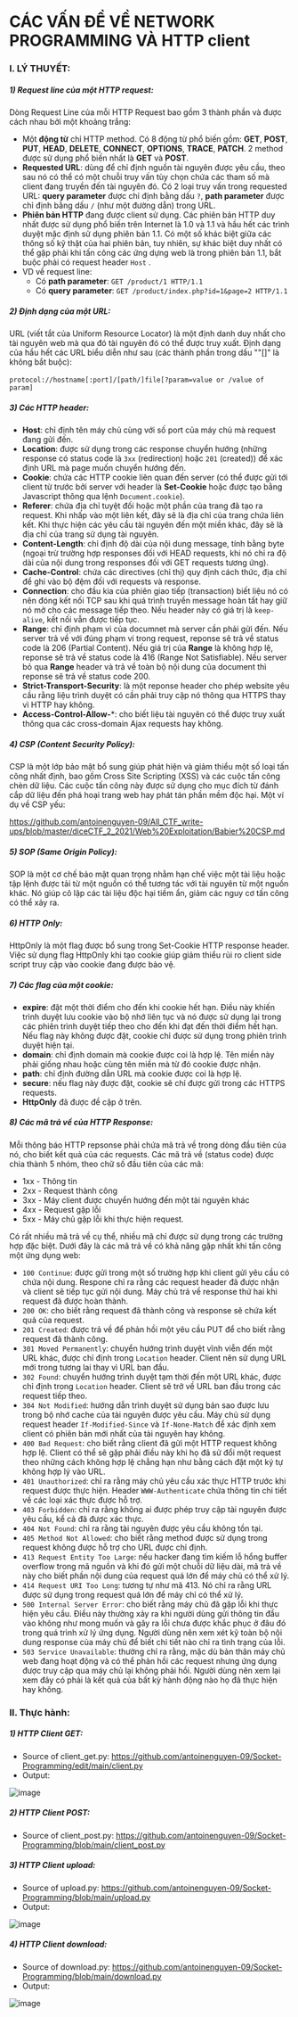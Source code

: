 # CÁC VẤN ĐỀ VỀ NETWORK PROGRAMMING VÀ HTTP client

### I. LÝ THUYẾT:

##### 1) Request line của một HTTP request:

Dòng Request Line của mỗi HTTP Request bao gồm 3 thành phần và được cách nhau bởi một khoảng trắng:

- Một **động từ** chỉ HTTP method. Có 8 động từ phổ biến gồm: **GET**, **POST**, **PUT**, **HEAD**, **DELETE**, **CONNECT**,  **OPTIONS**, **TRACE**, **PATCH**. 2 method được sử dụng phổ biến nhất là **GET** và **POST**.
- **Requested URL**: dùng để chỉ định nguồn tài nguyên được yêu cầu, theo sau nó có thể có một chuỗi truy vấn tùy chọn chứa các tham số mà client đang truyền đến tài nguyên đó. Có 2 loại truy vấn trong requested URL: **query parameter** được chỉ định bằng dấu `?`, **path parameter** được chỉ định bằng dấu `/` (như một đường dẫn) trong URL.
- **Phiên bản HTTP** đang được client sử dụng. Các phiên bản HTTP duy nhất được sử dụng phổ biến trên Internet là 1.0 và 1.1 và hầu hết các trình duyệt mặc định sử dụng phiên bản 1.1. Có một số khác biệt giữa các thông số kỹ thật của hai phiên bản, tuy nhiên, sự khác biệt duy nhất có thể gặp phải khi tấn công các ứng dựng web là trong phiên bản 1.1, bắt buộc phải có request header `Host` .
- VD về request line: 
  - Có **path parameter**: `GET /product/1 HTTP/1.1`
  - Có **query parameter**: `GET /product/index.php?id=1&page=2 HTTP/1.1 `

##### 2) Định dạng của một URL:

URL (viết tắt của Uniform Resource Locator) là một định danh duy nhất cho tài nguyên web mà qua đó tài nguyên đó có thể được truy xuất. Định dạng của hầu hết các URL biểu diễn như sau (các thành phần trong dấu ""[]" là không bắt buộc):

​                      `protocol://hostname[:port]/[path/]file[?param=value or /value of param]`

##### 3) Các HTTP header:

- **Host**: chỉ định tên máy chủ cùng với số port của máy chủ mà request đang gửi đến.
- **Location**: được sử dụng trong các response chuyển hướng (những response có status code là `3xx` (redirection) hoặc `201` (created)) để xác định URL mà page muốn chuyển hướng đến.
- **Cookie**: chứa các HTTP cookie liên quan đến server (có thể được gửi tới client từ trước bởi server với header là **Set-Cookie** hoặc được tạo bằng Javascript thông qua lệnh `Document.cookie`).
- **Referer**:  chứa địa chỉ tuyệt đối hoặc một phần của trang đã tạo ra request. Khi nhấp vào một liên kết, đây sẽ là địa chỉ của trang chứa liên kết. Khi thực hiện các yêu cầu tài nguyên đến một miền khác, đây sẽ là địa chỉ của trang sử dụng tài nguyên. 
- **Content-Length**: chỉ định độ dài của nội dung message, tính bằng byte (ngoại trừ trường hợp responses đối với HEAD requests, khi nó chỉ ra độ dài của nội dung trong responses đối với GET requests tương ứng).
- **Cache-Control**: chứa các directives (chỉ thị) quy định cách thức, địa chỉ để ghi vào bộ đệm đối với requests và response.
- **Connection**: cho đầu kia của phiên giao tiếp (transaction) biết liệu nó có nên đóng kết nối TCP sau khi quá trình truyền message hoàn tất hay giữ nó mở cho các message tiếp theo. Nếu header này có giá trị là `keep-alive`, kết nối vẫn được tiếp tục.
- **Range**: chỉ định phạm vi của documnet mà server cần phải gửi đến. Nếu server trả về với đúng phạm vi trong request, reponse sẽ trả về status code là 206 (Partial Content). Nếu giá trị của **Range** là không hợp lệ, reponse sẽ trả về status code là 416 (Range Not Satisfiable). Nếu server bỏ qua **Range** header và trả về toàn bộ nội dung của document thì reponse sẽ trả về status code 200.
- **Strict-Transport-Security**: là một reponse header cho phép website yêu cầu rằng liệu trình duyệt có cần phải truy cập nó thông qua HTTPS thay vì HTTP hay không.
- **Access-Control-Allow-***: cho biết liệu tài nguyên có thể được truy xuất thông qua các cross-domain Ajax requests hay không.

##### 4) CSP (Content Security Policy):

CSP là một lớp bảo mật bổ sung giúp phát hiện và giảm thiểu một số loại tấn công nhất định, bao gồm Cross Site Scripting (XSS) và các cuộc tấn công chèn dữ liệu. Các cuộc tấn công này được sử dụng cho mục đích từ đánh cắp dữ liệu đến phá hoại trang web hay phát tán phần mềm độc hại. Một ví dụ về CSP yếu: 

https://github.com/antoinenguyen-09/All_CTF_write-ups/blob/master/diceCTF_2_2021/Web%20Exploitation/Babier%20CSP.md

##### 5)  SOP (Same Origin Policy):

SOP là một cơ chế bảo mật quan trọng nhằm hạn chế việc một tài liệu hoặc tập lệnh được tải từ một nguồn có thể tương tác với tài nguyên từ một nguồn khác. Nó giúp cô lập các tài liệu độc hại tiềm ẩn, giảm các nguy cơ tấn công có thể xảy ra.

##### 6) HTTP Only:

HttpOnly là một flag được bổ sung trong Set-Cookie HTTP response header. Việc sử dụng flag HttpOnly khi tạo cookie giúp giảm thiểu rủi ro client side script truy cập vào cookie đang được bảo vệ.

##### 7) Các flag của một cookie:

* **expire**: đặt một thời điểm cho đến khi cookie hết hạn. Điều này khiến trình duyệt lưu cookie vào bộ nhớ liên tục và nó được sử dụng lại trong các phiên trình duyệt tiếp theo cho đến khi đạt đến thời điểm hết hạn. Nếu flag này không được đặt, cookie chỉ được sử dụng trong phiên trình duyệt hiện tại.
* **domain**: chỉ định domain mà cookie được coi là hợp lệ. Tên miền này phải giống nhau hoặc cùng tên miền mà từ đó cookie được nhận.
* **path**: chỉ định đường dẫn URL mà cookie được coi là hợp lệ.
* **secure**: nếu flag này được đặt, cookie sẽ chỉ được gửi trong các HTTPS requests.
* **HttpOnly** đã được đề cập ở trên.

##### 8) Các mã trả về của HTTP Response:

<p>Mỗi thông báo HTTP repsonse phải chứa mã trả về trong dòng đầu tiên của nó, cho biết kết quả của các requests. Các mã trả về (status code) được chia thành 5 nhóm, theo chữ số đầu tiên của các mã:</p>

- 1xx - Thông tin
- 2xx - Request thành công
- 3xx - Máy client được chuyển hướng đến một tài nguyên khác
- 4xx - Request gặp lỗi
- 5xx - Máy chủ gặp lỗi khi thực hiện request.

<p>Có rất nhiều mã trả về cụ thể, nhiều mã chỉ được sử dụng trong các trường hợp đặc biệt. Dưới đây là các mã trả về có khả năng gặp nhất khi tấn công một ứng dụng web:</p>

* `100 Continue`: được gửi trong một số trường hợp khi client gửi yêu cầu có chứa nội dung. Respone chỉ ra rằng các request header đã được nhận và client sẽ tiếp tục gửi nội dung. Máy chủ trả về response thứ hai khi request đã được hoàn thành.
* `200 OK`: cho biết rằng request đã thành công và response sẽ chứa kết quả của request.
* `201 Created`: được trả về để phản hồi một yêu cầu PUT để cho biết rằng request đã thành công.
* `301 Moved Permanently`: chuyển hướng trình duyệt vĩnh viễn đến một URL khác, được chỉ định trong `Location` header. Client nên sử dụng URL mới trong tương lai thay vì URL ban đầu.
* `302 Found`: chuyển hướng trình duyệt tạm thời đến một URL khác, được chỉ định trong `Location` header. Client sẽ trở về URL ban đầu trong các request tiếp theo.
* `304 Not Modified`: hướng dẫn trình duyệt sử dụng bản sao được lưu trong bộ nhớ cache của tài nguyên được yêu cầu. Máy chủ sử dụng request header `If-Modified-Since` và `If-None-Match` để xác định xem client có phiên bản mới nhất của tài nguyên hay không.
* `400 Bad Request`: cho biết rằng client đã gửi một HTTP request không hợp lệ. Client có thể sẽ gặp phải điều này khi họ đã sử đổi một request theo những cách không hợp lệ chẳng hạn như bằng cách đặt một ký tự không hợp lý vào URL.
* `401 Unauthorized`: chỉ ra rằng máy chủ yêu cầu xác thực HTTP trước khi request được thực hiện. Header `WWW-Authenticate` chứa thông tin chi tiết về các loại xác thực được hỗ trợ.
* `403 Forbidden`: chỉ ra rằng không ai được phép truy cập tài nguyên được yêu cầu, kể cả đã được xác thực.
* `404 Not Found`: chỉ ra rằng tài nguyên được yêu cầu không tồn tại.
* `405 Method Not Allowed`: cho biết rằng method được sử dụng trong request không được hỗ trợ cho URL được chỉ định.
* `413 Request Entity Too Large`: nếu hacker đang tìm kiếm lỗ hổng buffer overflow trong mã nguồn và khi đó gửi một chuỗi dữ liệu dài, mã trả về này cho biết phần nội dung của request quá lớn để máy chủ có thể xử lý.
* `414 Request URI Too Long`: tương tự như mã 413. Nó chỉ ra rằng URL được sử dụng trong request quá lớn để máy chỉ có thể xử lý.
* `500 Internal Server Error`: cho biết rằng máy chủ đã gặp lỗi khi thực hiện yêu cầu. Điều này thường xảy ra khi người dùng gửi thông tin đầu vào không như mong muốn và gây ra lỗi chưa được khắc phục ở đâu đó trong quá trình xử lý ứng dụng. Người dùng nên xem xét kỹ toàn bộ nội dung response của máy chủ để biết chi tiết nào chỉ ra tình trạng của lỗi.
* `503 Service Unavailable`: thường chỉ ra rằng, mặc dù bản thân máy chủ web đang hoạt động và có thể phản hồi các request nhưng ứng dụng được truy cập qua máy chủ lại không phải hồi. Người dùng nên xem lại xem đây có phải là kết quả của bất kỳ hành động nào họ đã thực hiện hay không.

### II. Thực hành:

##### 1) HTTP Client **GET**:

- Source of client_get.py: https://github.com/antoinenguyen-09/Socket-Programming/edit/main/client.py
- Output:

![image](https://user-images.githubusercontent.com/61876488/118679305-fb0b7700-b827-11eb-836c-93fb5b77174f.png)

##### 2) HTTP Client POST:

- Source of client_post.py: https://github.com/antoinenguyen-09/Socket-Programming/blob/main/client_post.py

##### 3) HTTP Client upload:

- Source of upload.py: https://github.com/antoinenguyen-09/Socket-Programming/blob/main/upload.py
- Output:

![image](https://user-images.githubusercontent.com/61876488/118694812-ae7b6800-b836-11eb-9fc9-eeb5af7380d3.png)

##### 4) HTTP Client download:

- Source of download.py:  https://github.com/antoinenguyen-09/Socket-Programming/blob/main/download.py
- Output:

![image](https://user-images.githubusercontent.com/61876488/118696329-61989100-b838-11eb-9224-2fa0ab80f8a3.png)





